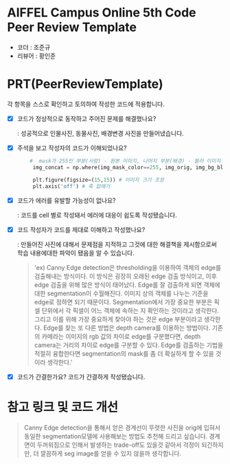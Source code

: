 # AIFFEL Campus Online 5th Code Peer Review Template
- 코더 : 조준규
- 리뷰어 : 황인준


# PRT(PeerReviewTemplate) 
각 항목을 스스로 확인하고 토의하여 작성한 코드에 적용합니다.

- [X] 코드가 정상적으로 동작하고 주어진 문제를 해결했나요?
  
  : 성공적으로 인물사진, 동물사진, 배경변경 사진을 만들어냈습니다.
- [X] 주석을 보고 작성자의 코드가 이해되었나요?
   ```python
       #  mask가 255인 부분(사람) - 원본 이미지, 나머지 부분(배경) - 블러 이미지
        img_concat = np.where(img_mask_color==255, img_orig, img_bg_blur)

        plt.figure(figsize=(15,15)) # 이미지 크기 조정
        plt.axis('off') # 축 없애기
   ```
- [X] 코드가 에러를 유발할 가능성이 없나요?
  
  : 코드를 cell 별로 작성돼서 에러에 대응이 쉽도록 작성됐습니다.
- [X] 코드 작성자가 코드를 제대로 이해하고 작성했나요?

  : 만들어진 사진에 대해서 문제점을 지적하고 그것에 대한 해결책을 제시함으로써 학습 내용에대한 파악이 됐음을 알 수 있습니다.

  > 'ex) Canny Edge detection은 thresholding을 이용하여 객체의 edge를 검출해내는 방식이다.
  > 이 방식은 굉장히 오래된 edge 검출 방식이고, 이후 edge 검출을 위해 많은 방식이 태어났다.
  > Edge를 잘 검출하게 되면 객체에 대한 segmentation이 수월해진다.
  > 이미지 상의 객체를 나누는 기준을 edge로 정하면 되기 때문이다.
  > Segmentation에서 가장 중요한 부분은 픽셀 단위에서 각 픽셀이 어느 객체에 속하는 지 확인하는 것이라고 생각한다.
  > 그리고 이를 위해 가장 중요하게 찾아야 하는 것은 edge 부분이라고 생각한다.
  > Edge를 찾는 또 다른 방법은 depth camera를 이용하는 방법이다.
  > 기존의 카메라는 이미지의 rgb 값의 차이로 edge를 구분했다면, depth camera는 거리의 차이로 edge를 구분할 수 있다.
  > Edge를 검출하는 기법을 적절히 융합한다면 segmentation의 mask를 좀 더 확실하게 할 수 있을 것이라 생각한다.'
- [X] 코드가 간결한가요?
  코드가 간결하게 작성됐습니다.



# 참고 링크 및 코드 개선
  > Canny Edge detection을 통해서 얻은 경계선이 뚜렷한 사진을 orig에 입혀서 동일한 segmentation모델에 사용해보는 방법도 추천해 드리고 싶습니다.
  > 경계면이 두꺼워짐으로 인해서 발생하는 trade-off도 있을것 같아서 걱정이 되긴하지만, 더 깔끔하게 seg image를 얻을 수 있지 않을까 생각합니다.

